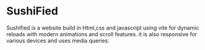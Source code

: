 # SushiFied
Sushified is a website build in Html,css and javascript using vite for dynamic reloads with modern animations and scroll features. it is also responsive for various devices and uses media queries.
